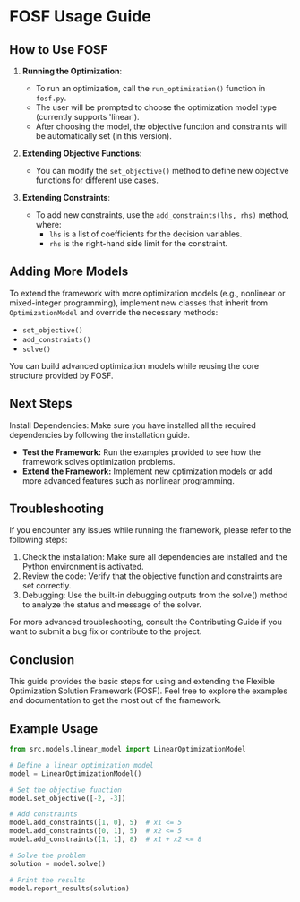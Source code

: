 # FOSF Usage Guide

## How to Use FOSF

1. **Running the Optimization**:
   - To run an optimization, call the `run_optimization()` function in `fosf.py`.
   - The user will be prompted to choose the optimization model type (currently supports 'linear').
   - After choosing the model, the objective function and constraints will be automatically set (in this version).

2. **Extending Objective Functions**:
   - You can modify the `set_objective()` method to define new objective functions for different use cases.

3. **Extending Constraints**:
   - To add new constraints, use the `add_constraints(lhs, rhs)` method, where:
     - `lhs` is a list of coefficients for the decision variables.
     - `rhs` is the right-hand side limit for the constraint.

## Adding More Models

To extend the framework with more optimization models (e.g., nonlinear or mixed-integer programming), implement new classes that inherit from `OptimizationModel` and override the necessary methods:

- `set_objective()`
- `add_constraints()`
- `solve()`

You can build advanced optimization models while reusing the core structure provided by FOSF.

## Next Steps

Install Dependencies: Make sure you have installed all the required dependencies by following the installation guide.
- **Test the Framework:** Run the examples provided to see how the framework solves optimization problems.
- **Extend the Framework:** Implement new optimization models or add more advanced features such as nonlinear programming.


## Troubleshooting

If you encounter any issues while running the framework, please refer to the following steps:

1. Check the installation: Make sure all dependencies are installed and the Python environment is activated.
2. Review the code: Verify that the objective function and constraints are set correctly.
3. Debugging: Use the built-in debugging outputs from the solve() method to analyze the status and message of the solver.

For more advanced troubleshooting, consult the Contributing Guide if you want to submit a bug fix or contribute to the project.


## Conclusion
This guide provides the basic steps for using and extending the Flexible Optimization Solution Framework (FOSF). Feel free to explore the examples and documentation to get the most out of the framework.

## Example Usage

```python
from src.models.linear_model import LinearOptimizationModel

# Define a linear optimization model
model = LinearOptimizationModel()

# Set the objective function
model.set_objective([-2, -3])

# Add constraints
model.add_constraints([1, 0], 5)  # x1 <= 5
model.add_constraints([0, 1], 5)  # x2 <= 5
model.add_constraints([1, 1], 8)  # x1 + x2 <= 8

# Solve the problem
solution = model.solve()

# Print the results
model.report_results(solution)

